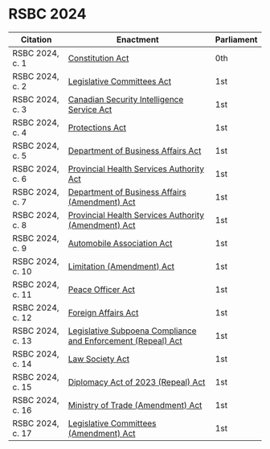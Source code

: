 # RSBC 2024

| Citation         | Enactment                                                               | Parliament |
| ---------------- | ----------------------------------------------------------------------- | ---------- |
| RSBC 2024, c. 1  | [Constitution Act](./1.md)                                              | 0th        |
| RSBC 2024, c. 2  | [Legislative Committees Act](./2.md)                                    | 1st        |
| RSBC 2024, c. 3  | [Canadian Security Intelligence Service Act](./3.md)                    | 1st        |
| RSBC 2024, c. 4  | [Protections Act](./4.md)                                               | 1st        |
| RSBC 2024, c. 5  | [Department of Business Affairs Act](./5.md)                            | 1st        |
| RSBC 2024, c. 6  | [Provincial Health Services Authority Act](./6.md)                      | 1st        |
| RSBC 2024, c. 7  | [Department of Business Affairs (Amendment) Act](./7.md)                | 1st        |
| RSBC 2024, c. 8  | [Provincial Health Services Authority (Amendment) Act](./8.md)          | 1st        |
| RSBC 2024, c. 9  | [Automobile Association Act](./9.md)                                    | 1st        |
| RSBC 2024, c. 10 | [Limitation (Amendment) Act](./10.md)                                   | 1st        |
| RSBC 2024, c. 11 | [Peace Officer Act](./11.md)                                            | 1st        |
| RSBC 2024, c. 12 | [Foreign Affairs Act](./12.md)                                          | 1st        |
| RSBC 2024, c. 13 | [Legislative Subpoena Compliance and Enforcement (Repeal) Act](./13.md) | 1st        |
| RSBC 2024, c. 14 | [Law Society Act](./14.md)                                              | 1st        |
| RSBC 2024, c. 15 | [Diplomacy Act of 2023 (Repeal) Act](./15.md)                           | 1st        |
| RSBC 2024, c. 16 | [Ministry of Trade (Amendment) Act](./16.md)                            | 1st        |
| RSBC 2024, c. 17 | [Legislative Committees (Amendment) Act](./17.md)                       | 1st        |
